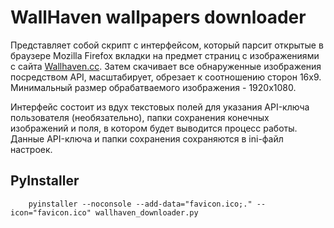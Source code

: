 # WallHaven wallpapers downloader

Представляет собой скрипт с интерфейсом, который парсит открытые в браузере Mozilla Firefox вкладки на предмет страниц с изображениями с сайта [Wallhaven.cc](https://wallhaven.cc/). 
Затем скачивает все обнаруженные изображения посредством API, масштабирует, обрезает к соотношению сторон 16х9. Минимальный размер обрабатваемого изображения - 1920х1080.

Интерфейс состоит из вдух текстовых полей для указания API-ключа пользователя (необязательно), папки сохранения конечных изображений и поля, в котором будет выводится процесс работы. Данные API-ключа и папки сохранения сохраняются в ini-файл настроек.

## PyInstaller

        pyinstaller --noconsole --add-data="favicon.ico;." --icon="favicon.ico" wallhaven_downloader.py